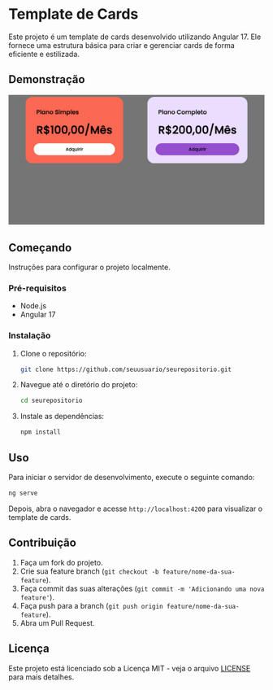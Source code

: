 # Template de Cards

Este projeto é um template de cards desenvolvido utilizando Angular 17. Ele fornece uma estrutura básica para criar e gerenciar cards de forma eficiente e estilizada.

## Demonstração

![Demonstração do Template de Cards](src/assets/templateCard.png)

## Começando

Instruções para configurar o projeto localmente.

### Pré-requisitos

- Node.js
- Angular 17

### Instalação

1. Clone o repositório:
   ```bash
   git clone https://github.com/seuusuario/seurepositorio.git
   ```
2. Navegue até o diretório do projeto:
   ```bash
   cd seurepositorio
   ```
3. Instale as dependências:
   ```bash
   npm install
   ```

## Uso

Para iniciar o servidor de desenvolvimento, execute o seguinte comando:

```bash
ng serve
```

Depois, abra o navegador e acesse `http://localhost:4200` para visualizar o template de cards.

## Contribuição

1. Faça um fork do projeto.
2. Crie sua feature branch (`git checkout -b feature/nome-da-sua-feature`).
3. Faça commit das suas alterações (`git commit -m 'Adicionando uma nova feature'`).
4. Faça push para a branch (`git push origin feature/nome-da-sua-feature`).
5. Abra um Pull Request.

## Licença

Este projeto está licenciado sob a Licença MIT - veja o arquivo [LICENSE](LICENSE) para mais detalhes.
